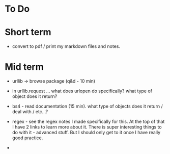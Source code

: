 # To Do



# Short term

- convert to pdf / print my markdown files and notes.



# Mid term

- urllib -> browse package (q&d - 10 min)

- in urllib.request ... what does urlopen do specifically? what type of object does it return?

- bs4 - read documentation (15 min). what type of objects does it return / deal with / etc...?

- regex - see the regex notes I made specifically for this. At the top of that I have 2 links to learn more about it. There is super interesting things to do with it - advanced stuff. But I should only get to it once I have really good practice.

- 